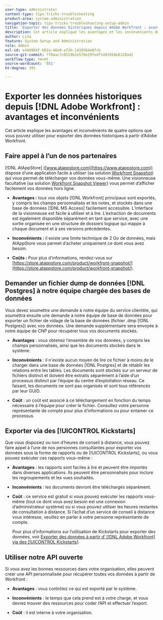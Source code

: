 ```yaml
---
user-type: administrator
content-type: tips-tricks-troubleshooting
product-area: system-administration
navigation-topic: tips-tricks-troubleshooting-setup-admin
title: 'Exporter des données historiques depuis Adobe Workfront : avantages et inconvénients'
description: Cet article explique les avantages et les inconvénients de 4 options que vous pouvez utiliser pour exporter des données historiques à partir de Workfront.
author: Lisa
feature: System Setup and Administration
role: Admin
exl-id: ed40984f-602a-46e9-a72b-141936de8fcb
source-git-commit: 7f0aac7c8519b1e570e29fedf1492918e8120ad2
workflow-type: tm+mt
source-wordcount: '551'
ht-degree: 39%

---
```


# Exporter les données historiques depuis [!DNL Adobe Workfront] : avantages et inconvénients

<!-- Audited: 5/2025 -->

Cet article explique les avantages et inconvénients de quatre options que vous pouvez utiliser pour exporter des données historiques à partir d’Adobe Workfront.

## Faire appel à l’un de nos partenaires

[!DNL AtAppStore] ([www.atappstore.com](https://www.atappstore.com)) dispose d’une application facile à utiliser (sa solution [Workfront Snapshot](https://store.atappstore.com/product/workfront-snapshot/)) qui vous permet de télécharger vos données vous-même. Une visionneuse facultative (sa solution [Workfront Snapshot Viewer](https://store.atappstore.com/product/workfront-snapshot-viewer/)) vous permet d’afficher facilement vos données hors ligne.

* **Avantages :** tous vos objets [!DNL Workfront] principaux sont exportés, y compris les champs personnalisés et les notes, et stockés dans une base de données [!DNL MS Access] facilement accessible. L’interface de la visionneuse est facile à utiliser et à lire. L’extraction de documents est également disponible séparément en tant que service, avec une sortie organisée en une structure de dossiers logique qui mappe à chaque document et à ses versions précédentes.

* **Inconvénients :** il existe une limite technique de 2 Go de données, mais AtAppStore vous permet d’acheter uniquement ce dont vous avez besoin.

* **Coûts :** Pour plus d’informations, rendez-vous sur [https://store.atappstore.com/product/workfront-snapshot/](https://store.atappstore.com/product/workfront-snapshot/).

## Demander un fichier dump de données [!DNL Postgres] à notre équipe chargée des bases de données

Vous devez soumettre une demande à notre équipe du service clientèle, qui soumettra ensuite une demande à notre équipe de base de données pour exporter un fichier de vidage de la base de données (fichier .dmp [!DNL Postgres]) avec vos données. Une demande supplémentaire sera envoyée à notre équipe de CNP pour récupérer tous vos documents stockés.

* **Avantages** : vous obtenez l’ensemble de vos données, y compris les champs personnalisés, ainsi que les documents stockés dans le système.

* **Inconvénients** : il n&#39;existe aucun moyen de lire ce fichier à moins de le charger dans une base de données [!DNL Postgres] et de rétablir les relations entre les tables. Les documents sont stockés sur un serveur de fichiers distinct et doivent être extraits séparément à l’aide d’un processus distinct par l’équipe du centre d’exploitation réseau. Ce faisant, les documents ne sont pas organisés et sont tous référencés par leur GUID.

* **Coût** : un coût est associé à ce téléchargement en fonction du temps nécessaire à l’équipe pour créer le fichier. Consultez votre personne représentante de compte pour plus d’informations ou pour entamer ce processus.

## Exporter via des [!UICONTROL Kickstarts]

Que vous disposiez ou non d’heures de conseil à distance, vous pouvez faire appel à l’une de nos personnes consultantes pour exporter vos données sous la forme de rapports ou de [!UICONTROL Kickstarts], ou vous pouvez exécuter ces rapports vous-même :

* **Avantages** : les rapports sont faciles à lire et peuvent être importés dans diverses applications. Ils peuvent être personnalisés pour inclure les regroupements et les vues souhaités.

* **Inconvénients** : les documents devront être téléchargés séparément.

* **Coût** : ce service est gratuit si vous pouvez exécuter les rapports vous-même (tout ce dont vous avez besoin est une connexion d’administrateur système) ou si vous pouvez utiliser les heures restantes de consultation à distance. Si l’achat d’un service de conseil à distance vous intéresse, veuillez en parler à votre personne représentante de compte.

  Pour plus d’informations sur l’utilisation de Kickstarts pour exporter des données, voir [Exporter des données à partir d’ [!DNL Adobe Workfront]  via des [!UICONTROL Kickstarts]](../../administration-and-setup/manage-workfront/using-kick-starts/export-data-from-wf-via-kick-starts.md).

## Utiliser notre API ouverte

Si vous avez les bonnes ressources dans votre organisation, elles peuvent créer une API personnalisée pour récupérer toutes vos données à partir de Workfront :

* **Avantages** : vous contrôlez ce qui est exporté par le système.

* **Inconvénients** : le temps que cela prend est à votre charge, et vous devrez trouver des ressources pour coder l’API et effectuer l’export.

* **Coût** : il est interne à votre organisation.
